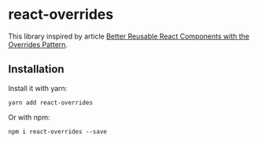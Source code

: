 # react-overrides

This library inspired by article 
[Better Reusable React Components with the Overrides Pattern](https://medium.com/@dschnr/better-reusable-react-components-with-the-overrides-pattern-9eca2339f646).

## Installation

Install it with yarn:

```
yarn add react-overrides
```

Or with npm:

```
npm i react-overrides --save
```